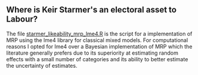 ## Where is Keir Starmer's an electoral asset to Labour?

The file [starmer_likeability_mrp_lme4.R](https://github.com/hymeram/mrp/blob/main/starmer_likeability_mrp/starmer_likeability_mrp_lme4.R) is the script for a implementation of MRP using the lme4 library for classical mixed models. For computational reasons I opted for lme4 over a Bayesian implementation of MRP which the literature generally prefers due to its superiority at estimating random effects with a small number of categories and its ability to better estimate the uncertainty of estimates.
